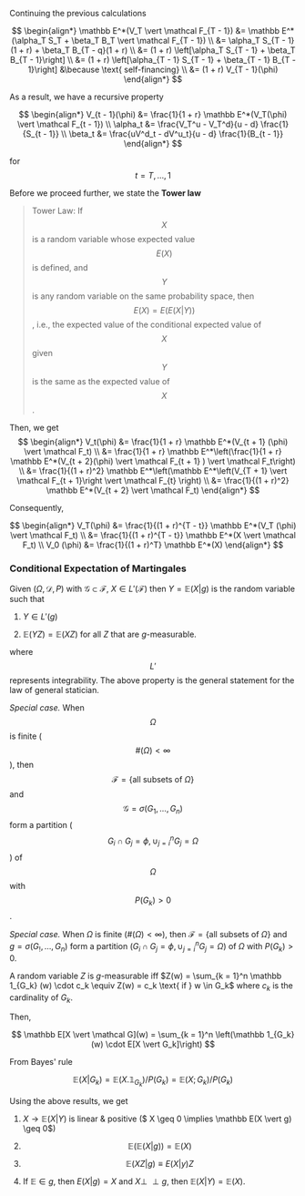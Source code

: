 Continuing the previous calculations

$$
\begin{align*}
\mathbb E^*(V_T \vert \mathcal F_{T - 1}) &= \mathbb E^*(\alpha_T S_T + \beta_T B_T \vert \mathcal F_{T - 1}) \\
&= \alpha_T S_{T - 1}(1 + r) + \beta_T B_{T - q}(1 + r) \\
&= (1 + r) \left[\alpha_T S_{T - 1} + \beta_T B_{T - 1}\right] \\
&= (1 + r) \left[\alpha_{T - 1} S_{T - 1} + \beta_{T - 1} B_{T - 1}\right] &\because \text{ self-financing} \\
&= (1 + r) V_{T - 1}(\phi)
\end{align*}
$$

As a result, we have a recursive property

$$
\begin{align*}
V_{t - 1}(\phi) &= \frac{1}{1 + r} \mathbb E^*(V_T(\phi) \vert \mathcal F_{t - 1}) \\
\alpha_t &= \frac{V_T^u - V_T^d}{u - d} \frac{1}{S_{t - 1}} \\
\beta_t &= \frac{uV^d_t - dV^u_t}{u - d} \frac{1}{B_{t - 1}} 
\end{align*}
$$

for $$t = T, \dots, 1$$

Before we proceed further, we state the **Tower law** 
> Tower Law: If  $$X$$ is a random variable whose expected value  $$E ⁡( X )$$ is defined, and  $$Y$$ is any random variable on the same probability space, then $$E(X) = E (E (X \vert Y ) )$$, i.e., the expected value of the conditional expected value of $$X$$ given $$Y$$ is the same as the expected value of  $$X$$.

Then, we get
$$
\begin{align*}
V_t(\phi) &= \frac{1}{1 + r} \mathbb E^*(V_{t + 1} (\phi) \vert \mathcal F_t) \\
&= \frac{1}{1 + r} \mathbb E^*\left(\frac{1}{1 + r} \mathbb E^*(V_{t + 2}(\phi) \vert \mathcal F_{t + 1} ) \vert \mathcal F_t\right) \\
&= \frac{1}{(1 + r)^2} \mathbb  E^*\left(\mathbb E^*\left(V_{T + 1} \vert \mathcal F_{t + 1}\right \vert \mathcal F_{t} \right) \\
&= \frac{1}{(1 + r)^2} \mathbb E^*(V_{t + 2} \vert \mathcal F_t)
\end{align*}
$$

Consequently,

$$
\begin{align*}
V_T(\phi) &= \frac{1}{(1 + r)^{T - t}} \mathbb E^*(V_T (\phi) \vert \mathcal F_t) \\
&= \frac{1}{(1 + r)^{T - t}} \mathbb E^*(X \vert \mathcal F_t) \\
V_0 (\phi) &= \frac{1}{(1 + r)^T} \mathbb E^*(X)
\end{align*}
$$

### Conditional Expectation of Martingales

Given $(\Omega, \mathcal D, P)$ with $\mathcal G \subset \mathcal F$, $X \in L'(\mathcal F)$ then $Y = \mathbb E(X \vert g)$ is the random variable such that 

1. $Y \in L'(g)$

2. $\mathbb E(YZ) = \mathbb E(XZ)$ for all $Z$ that are $g$-measurable.

where $$L'$$ represents integrability. The above property is the general statement for the law of general statician.

*Special case.* When $$\Omega$$ is finite ($$\#(\Omega) < \infty$$), then $$\mathcal F = \{ \text{all subsets of } \Omega\}$$ and $$\mathcal G = \sigma(G_1, \dots, G_n)$$ form a partition ($$G_i \cap G_j = \phi, \cup_{j = i}^n G_j = \Omega$$) of $$\Omega$$ with $$P(G_k) > 0$$.  


*Special case.* When $\Omega$ is finite ($\#(\Omega) < \infty$), then $\mathcal F = \{ \text{all subsets of } \Omega\}$ and $g = \sigma(G_!, \dots, G_n)$ form a partition ($G_i \cap G_j = \phi, \cup_{j = i}^n G_j = \Omega$) of $\Omega$ with $P(G_k) > 0$.  

A random variable $Z$ is $g$-measurable iff $Z(w) = \sum_{k = 1}^n \mathbb 1_{G_k} (w) \cdot c_k \equiv Z(w) = c_k \text{ if } w \in G_k$ where $c_k$ is the cardinality of $G_k$. 

Then,

$$
\mathbb E[X \vert \mathcal G](w) = \sum_{k = 1}^n \left(\mathbb 1_{G_k}(w) \cdot E[X \vert G_k]\right)
$$

From Bayes' rule

$$
\mathbb E(X \vert G_k) = \mathbb E(X . \mathbb 1_{G_k}) /P(G_k) = \mathbb E(X; G_k)/P(G_k)
$$

Using the above results, we get

1. $X \to \mathbb E(X \vert Y)$ is linear & positive ($ X \geq 0 \implies \mathbb E(X \vert g) \geq 0$)

2. $$\mathbb E(\mathbb E (X \vert g)) = \mathbb E(X)$$

3. $$\mathbb E(XZ \vert g) \equiv E(X \vert y) Z$$

4. If $\mathbb E \in g$, then $E(X \vert g) = X$ and $X \perp\!\!\!\perp g$, then $\mathbb E(X \vert Y) = \mathbb E(X)$. 
